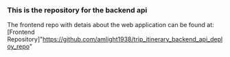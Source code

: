 ### This is the repository for the backend api
The frontend repo with detais about the web application can be found at:
[Frontend Repository]"https://github.com/amlight1938/trip_itinerary_backend_api_deploy_repo"
